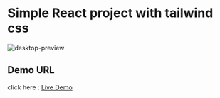 # Simple React project with tailwind css

![desktop-preview](https://github.com/2hmedSabry/Simple-React-project-with-tailwind-css/assets/93375640/65cd0538-61f2-4993-a2e0-4e148e78904c)



## Demo URL

click here : [Live Demo]((https://p1-react-with-tailwindcss.netlify.app/))
